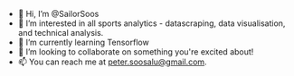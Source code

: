 - 👋 Hi, I’m @SailorSoos
- 👀 I’m interested in all sports analytics - datascraping, data visualisation, and technical analysis. 
- 🌱 I’m currently learning Tensorflow
- 💞️ I’m looking to collaborate on something you're excited about!
- 📫 You can reach me at peter.soosalu@gmail.com.

<!---
SailorSoos/SailorSoos is a ✨ special ✨ repository because its `README.md` (this file) appears on your GitHub profile.
You can click the Preview link to take a look at your changes.
--->
